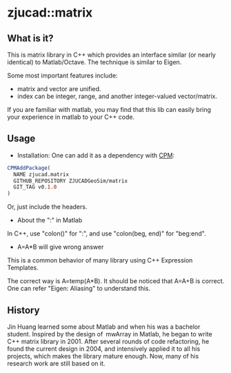 # zjucad::matrix

## What is it?

This is matrix library in C++ which provides an interface similar (or
nearly identical) to Matlab/Octave.  The technique is similar to
Eigen.

Some most important features include:

* matrix and vector are unified.
* index can be integer, range, and another integer-valued vector/matrix.

If you are familiar with matlab, you may find that this lib can easily
bring your experience in matlab to your C++ code.

## Usage

* Installation: One can add it as a dependency with
[CPM](https://github.com/cpm-cmake/CPM.cmake):

```cmake
CPMAddPackage(
  NAME zjucad.matrix
  GITHUB_REPOSITORY ZJUCADGeoSim/matrix
  GIT_TAG v0.1.0
)
```

Or, just include the headers.

* About the ":" in Matlab

In C++, use "colon()" for ":", and use "colon(beg, end)" for "beg:end".

* A=A*B will give wrong answer

This is a common behavior of many library using C++ Expression
Templates.

The correct way is A=temp(A*B).  It should be noticed that A=A+B is
correct.  One can refer "Eigen: Aliasing" to understand this.

## History

Jin Huang learned some about Matlab and when his was a bachelor
student.  Inspired by the design of mwArray in Matlab, he began to
write C++ matrix library in 2001. After several rounds of code
refactoring, he found the current design in 2004, and intensively
applied it to all his projects, which makes the library mature enough.
Now, many of his research work are still based on it.
